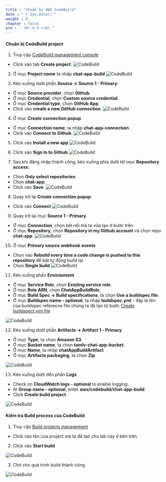 ```yaml
---
title : "Chuẩn bị AWS CodeBuild"
date : "`r Sys.Date()`"
weight : 4
chapter : false
pre : " <b> 4.4 </b> "
---
```


#### Chuẩn bị CodeBuild project

1. Truy cập [CodeBuild management console](https://eu-west-2.console.aws.amazon.com/codesuite/codebuild)
  + Click vào tab **Create project**. 
![CodeBuild](https://tamlv.buzz/aws-workshop/images/4.pipeline/002-codebuild.png)

2. Ở mục **Project name** ta nhập **chat-app-build**
![CodeBuild](https://tamlv.buzz/aws-workshop/images/4.pipeline/003-codebuild.png)

3. Kéo xuống dưới phần **Source -> Source 1 - Primary**:
  + Ở mục **Source provider**, chọn **Github**.
  + Ở mục **Credential**, chọn **Custom source credential**.
  + Ở mục **Credential type**, chọn **GitHub App**.
  + Click vào **create a new GitHub connection**.
![CodeBuild](https://tamlv.buzz/aws-workshop/images/4.pipeline/004-codebuild.png)

4. Ở mục **Create connection popup**
  + Ở mục **Connection name**, ta nhập **chat-app-connection**
  + Click vào **Connect to Github**.
![CodeBuild](https://tamlv.buzz/aws-workshop/images/4.pipeline/005-codebuild.png)

5. Click vào **Install a new app**
![CodeBuild](https://tamlv.buzz/aws-workshop/images/4.pipeline/006-codebuild.png)

6. Click vào **Sign In to Github**
![CodeBuild](https://tamlv.buzz/aws-workshop/images/4.pipeline/007-codebuild.png)

7. Sau khi đăng nhập thành công, kéo xuống phía dưới tới mục **Repository access**:
  + Chọn **Only select repositories**.
  + Chọn **chat-app**.
  + Click vào **Save**.
![CodeBuild](https://tamlv.buzz/aws-workshop/images/4.pipeline/008-codebuild.png)

8. Quay trở lại **Create connection popup**
  + Click vào **Connect**
![CodeBuild](https://tamlv.buzz/aws-workshop/images/4.pipeline/009-codebuild.png)

9. Quay trở lại mục **Source 1 - Primary**.
  + Ở mục **Connection**, chọn kết nối mà ta vừa tạo ở bước trên.
  + Ở mục **Repository**, chọn **Repository in my Github account** và chọn repo **chat-app**.
![CodeBuild](https://tamlv.buzz/aws-workshop/images/4.pipeline/010-codebuild.png)

10. Ở mục **Primary source webhook events**
  + Chọn vào **Rebuild every time a code change is pushed to this repository** để bật tự động build lại.
  + Chọn **Single build**
![CodeBuild](https://tamlv.buzz/aws-workshop/images/4.pipeline/011-codebuild.png)

11. Kéo xuống phần **Environment**
  + Ở mục **Service Role**, chọn **Existing service role**.
  + Ở mục **Role ARN**, chọn **ChatAppBuildRole**.
  + Ở mục **Build Spec -> Build specifications**, ta chọn **Use a buildspec file**.
  + Ở mục **Buildspec name - optional**, ta nhập **buildspec.yml** - đây là tên của buildspec referecne file chúng ta đã tạo từ bước [Create buildspect.yml file](/4-CreatePipelineComponents/4.3-createbuildspecfile/)

![CodeBuild](https://tamlv.buzz/aws-workshop/images/4.pipeline/012-codebuild.png)

12. Kéo xuống dưới phần **Artifacts -> Artifact 1 - Primary**
  + Ở mục **Type**, ta chọn **Amazon S3**.
  + Ở mục **Bucket name**, ta chọn **tamlv-chat-app-bucket**.
  + Ở mục **Name**, ta nhập **chatAppBuildArtifact**
  + Ở mục **Artifacts packaging**, ta chọn **Zip**

![CodeBuild](https://tamlv.buzz/aws-workshop/images/4.pipeline/013-codebuild.png)

13. Kéo xuống dưới đến phần **Logs**
  + Check on **CloudWatch logs - optional** to enable logging.
  + At **Group name - optional**, enter **aws/codebuild/chat-app-build**.
  + Click **Create build project**.

![CodeBuild](https://tamlv.buzz/aws-workshop/images/4.pipeline/014-codebuild.png)


#### Kiểm tra **Build process** của **CodeBuild**

1. Truy cập [Build projects management](https://eu-west-2.console.aws.amazon.com/codesuite/codebuild/projects)
  + Click vào tên của project mà ta đã tạo cho lab này ở bên trên.
2. Click vào **Start build**

![CodeBuild](https://tamlv.buzz/aws-workshop/images/4.pipeline/015-codebuild.png)

3. Chờ cho quá trình build thành công.

![CodeBuild](https://tamlv.buzz/aws-workshop/images/4.pipeline/016-codebuild.png)